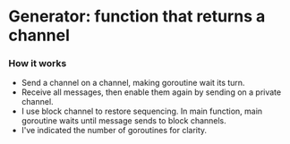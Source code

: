 # Generator: function that returns a channel
### How it works
- Send a channel on a channel, making goroutine wait its turn.
- Receive all messages, then enable them again by sending on a private channel.
- I use block channel to restore sequencing. In main function, main goroutine waits until message sends to block channels.
- I've indicated the number of goroutines for clarity.